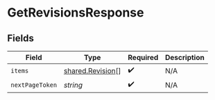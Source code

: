 # GetRevisionsResponse


## Fields

| Field                                                       | Type                                                        | Required                                                    | Description                                                 |
| ----------------------------------------------------------- | ----------------------------------------------------------- | ----------------------------------------------------------- | ----------------------------------------------------------- |
| `items`                                                     | [shared.Revision](../../../sdk/models/shared/revision.md)[] | :heavy_check_mark:                                          | N/A                                                         |
| `nextPageToken`                                             | *string*                                                    | :heavy_check_mark:                                          | N/A                                                         |